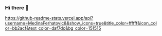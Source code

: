 ### Hi there 👋


https://github-readme-stats.vercel.app/api?username=MedinaFerhatovic&&show_icons=true&title_color=ffffff&icon_color=bb2acf&text_color=daf7dc&bg_color=151515
<!--
**MedinaFerhatovic/MedinaFerhatovic** is a ✨ _special_ ✨ repository because its `README.md` (this file) appears on your GitHub profile.

Here are some ideas to get you started:

- 🔭 I’m currently working on ...
- 🌱 I’m currently learning ...
- 👯 I’m looking to collaborate on ...
- 🤔 I’m looking for help with ...
- 💬 Ask me about ...
- 📫 How to reach me: ...
- 😄 Pronouns: ...
- ⚡ Fun fact: ...
-->
